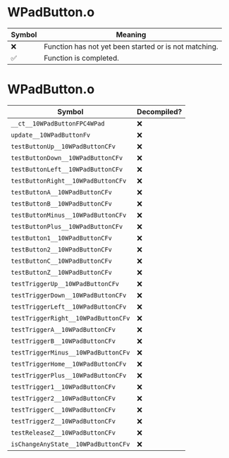 # WPadButton.o
| Symbol | Meaning 
| ------------- | ------------- 
| :x: | Function has not yet been started or is not matching. 
| :white_check_mark: | Function is completed. 


# WPadButton.o
| Symbol | Decompiled? |
| ------------- | ------------- |
| `__ct__10WPadButtonFPC4WPad` | :x: |
| `update__10WPadButtonFv` | :x: |
| `testButtonUp__10WPadButtonCFv` | :x: |
| `testButtonDown__10WPadButtonCFv` | :x: |
| `testButtonLeft__10WPadButtonCFv` | :x: |
| `testButtonRight__10WPadButtonCFv` | :x: |
| `testButtonA__10WPadButtonCFv` | :x: |
| `testButtonB__10WPadButtonCFv` | :x: |
| `testButtonMinus__10WPadButtonCFv` | :x: |
| `testButtonPlus__10WPadButtonCFv` | :x: |
| `testButton1__10WPadButtonCFv` | :x: |
| `testButton2__10WPadButtonCFv` | :x: |
| `testButtonC__10WPadButtonCFv` | :x: |
| `testButtonZ__10WPadButtonCFv` | :x: |
| `testTriggerUp__10WPadButtonCFv` | :x: |
| `testTriggerDown__10WPadButtonCFv` | :x: |
| `testTriggerLeft__10WPadButtonCFv` | :x: |
| `testTriggerRight__10WPadButtonCFv` | :x: |
| `testTriggerA__10WPadButtonCFv` | :x: |
| `testTriggerB__10WPadButtonCFv` | :x: |
| `testTriggerMinus__10WPadButtonCFv` | :x: |
| `testTriggerHome__10WPadButtonCFv` | :x: |
| `testTriggerPlus__10WPadButtonCFv` | :x: |
| `testTrigger1__10WPadButtonCFv` | :x: |
| `testTrigger2__10WPadButtonCFv` | :x: |
| `testTriggerC__10WPadButtonCFv` | :x: |
| `testTriggerZ__10WPadButtonCFv` | :x: |
| `testReleaseZ__10WPadButtonCFv` | :x: |
| `isChangeAnyState__10WPadButtonCFv` | :x: |
